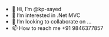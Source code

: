 - 👋 Hi, I’m @kp-sayed
- 👀 I’m interested in .Net MVC
- 💞️ I’m looking to collaborate on ...
- 📫 How to reach me +91 9846377857

<!---
kp-sayed/kp-sayed is a ✨ special ✨ repository because its `README.md` (this file) appears on your GitHub profile.
You can click the Preview link to take a look at your changes.
--->
